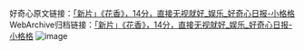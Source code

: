 好奇心原文链接：[「新片」《花香》，14分，直接无视就好_娱乐_好奇心日报-小格格](https://www.qdaily.com/articles/2035.html)
WebArchive归档链接：[「新片」《花香》，14分，直接无视就好_娱乐_好奇心日报-小格格](http://web.archive.org/web/20190623150826/https://www.qdaily.com/articles/2035.html)
![image](http://ww3.sinaimg.cn/large/007d5XDpgy1g3vbufh3vyj30u02t44qp)